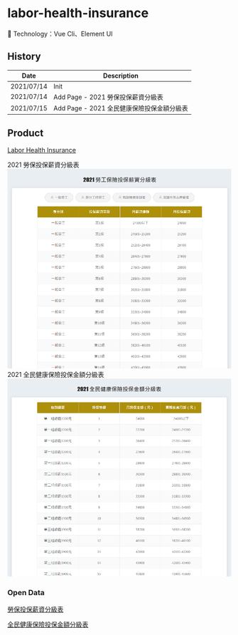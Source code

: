 # labor-health-insurance
:rocket: Technology：Vue Cli、Element UI

## History
| Date | Description |
| -- | -- |
| 2021/07/14 | Init |
| 2021/07/14 | Add Page - 2021 勞保投保薪資分級表 |
| 2021/07/15 | Add Page - 2021 全民健康保險投保金額分級表 |

## Product
[Labor Health Insurance](https://fakestandard.github.io/labor-health-insurance/#/)

2021 勞保投保薪資分級表
![Demo1](src/assets/Demo1.png)
2021 全民健康保險投保金額分級表
![Demo2](src/assets/Demo2.png)

### Open Data
[勞保投保薪資分級表](https://data.gov.tw/dataset/6258)

[全民健康保險投保金額分級表](https://data.gov.tw/dataset/20251)
